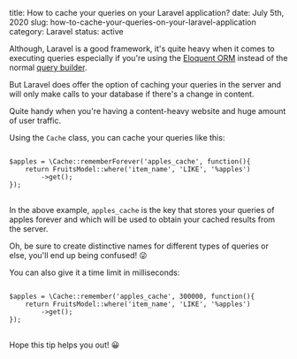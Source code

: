 title: How to cache your queries on your Laravel application?
date: July 5th, 2020
slug: how-to-cache-your-queries-on-your-laravel-application
category: Laravel
status: active

Although, Laravel is a good framework, it's quite heavy when it comes to executing queries especially if you're using the [Eloquent ORM](https://laravel.com/docs/7.x/eloquent) instead of the normal [query builder](https://laravel.com/docs/7.x/queries).

But Laravel does offer the option of caching your queries in the server and will only make calls to your database if there's a change in content.

Quite handy when you're having a content-heavy website and huge amount of user traffic.

Using the `Cache` class, you can cache your queries like this:
<pre>
<code class="php">
$apples = \Cache::rememberForever('apples_cache', function(){
    return FruitsModel::where('item_name', 'LIKE', '%apples')
        ->get();
});
</code>
</pre>
In the above example, `apples_cache` is the key that stores your queries of apples forever and which will be used to obtain your cached results from the server. 

Oh, be sure to create distinctive names for different types of queries or else, you'll end up being confused! &#128540;

You can also give it a time limit in milliseconds:
<pre>
<code class="php">
$apples = \Cache::remember('apples_cache', 300000, function(){
    return FruitsModel::where('item_name', 'LIKE', '%apples')
        ->get();
});
</code>
</pre>
Hope this tip helps you out! &#x1F600;
